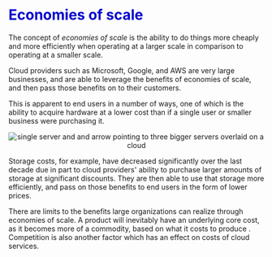 <h1><strong><span style="color: #0000CD;">Economies of scale</span></strong></h1> 

The concept of *economies of scale* is the ability to do things more cheaply and more efficiently when operating at a larger scale in comparison to operating at a smaller scale.

Cloud providers such as Microsoft, Google, and AWS are very large businesses, and are able to leverage the benefits of economies of scale, and then pass those benefits on to their customers.

This is apparent to end users in a number of ways, one of which is the ability to acquire hardware at a lower cost than if a single user or smaller business were purchasing it.

<p style="text-align:center;"><img src="../Linked_Image_Files/economiesofscale1.png" alt="single server and and arrow pointing to three bigger servers overlaid on a cloud"></p>

Storage costs, for example, have decreased significantly over the last decade due in part to cloud providers' ability to purchase larger amounts of storage at significant discounts. They are then able to use that storage more efficiently, and pass on those benefits to end users in the form of lower prices.

There are limits to the benefits large organizations can realize through economies of scale. A product will inevitably have an underlying core cost, as it becomes more of a commodity, based on what it costs to produce . Competition is also another factor which has an effect on costs of cloud services.
